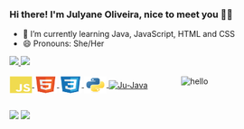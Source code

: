 ### Hi there! I'm Julyane Oliveira, nice to meet you 🐱‍💻

- 🌱 I’m currently learning Java, JavaScript, HTML and CSS
- 😄 Pronouns: She/Her 

<div>
  <a href="https://github.com/julyoliv">
  <img height="180em" src="https://github-readme-stats.vercel.app/api?username=julyoliv&show_icons=true&theme=dark&include_all_commits=true&count_private=true"/>
  <img height="180em" src="https://github-readme-stats.vercel.app/api/top-langs/?username=julyoliv&layout=compact&langs_count=7&theme=dark"/>
</div>
  
<div style="display: inline_block"><br>
  <img align="center" alt="Ju-Js" height="30" width="40" src="https://raw.githubusercontent.com/devicons/devicon/master/icons/javascript/javascript-plain.svg">
  <img align="center" alt="Ju-HTML" height="30" width="40" src="https://raw.githubusercontent.com/devicons/devicon/master/icons/html5/html5-original.svg">
  <img align="center" alt="Ju-CSS" height="30" width="40" src="https://raw.githubusercontent.com/devicons/devicon/master/icons/css3/css3-original.svg">
  <img align="center" alt="Ju-Python" height="30" width="40" src="https://raw.githubusercontent.com/devicons/devicon/master/icons/python/python-original.svg">
  <img align="center" alt="Ju-Java" height="30" width="40" src="https://cdn.jsdelivr.net/gh/devicons/devicon/icons/java/java-original.svg">
  <img align="right" alt="hello" height="140" width="200" src="https://pa1.narvii.com/6606/95b99a896b13e6a510fd1c074e2261bea1b0dbb3_hq.gif">
</div>
  
  ##
  
  <div>
  <a href = "mailto:tech.julyoliv@gmail.com"><img src="https://img.shields.io/badge/Gmail-D14836?style=for-the-badge&logo=gmail&logoColor=white" target="_blank"></a>
  <a href="https://www.linkedin.com/in/julyane-oliveira0421/" target="_blank"><img src="https://img.shields.io/badge/-LinkedIn-%230077B5?style=for-the-badge&logo=linkedin&logoColor=white" target="_blank"></a> 
  </div>
